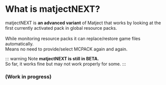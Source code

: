 # What is matjectNEXT?

matjectNEXT is **an advanced variant** of Matject that works by looking at the first currently activated pack in global resource packs.  
\
While monitoring resource packs it can replace/restore game files automatically.  
Means no need to provide/select MCPACK again and again.

::: warning Note
**matjectNEXT is still in BETA.**  
So far, it works fine but may not work properly for some.
:::

### (Work in progress)